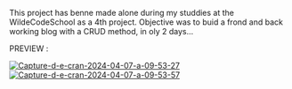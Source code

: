 This project has benne made alone during my studdies at the WildeCodeSchool as a 4th project. 
Objective was to buid a frond and back working blog with a CRUD method, in oly 2 days...

PREVIEW : 

<a href="https://ibb.co/8rKj3Jj"><img src="https://i.ibb.co/K209ZY9/Capture-d-e-cran-2024-04-07-a-09-53-27.png" alt="Capture-d-e-cran-2024-04-07-a-09-53-27" border="0"></a>
<a href="https://ibb.co/jTRdPsn"><img src="https://i.ibb.co/t4XSTFV/Capture-d-e-cran-2024-04-07-a-09-53-57.png" alt="Capture-d-e-cran-2024-04-07-a-09-53-57" border="0"></a>

